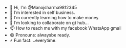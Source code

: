 - 👋 Hi, I’m @Manojsharma9812345
- 👀 I’m interested in self business.
- 🌱 I’m currently learning how to make money.
- 💞️ I’m looking to collaborate on gt hub...
- 📫 How to reach me with my facebook WhatsApp gmail
- 😄 Pronouns: alwaysbe ready.
- ⚡ Fun fact: ..everytime.

<!---
Manojsharma9812345/Manojsharma9812345 is a ✨ special ✨ repository because its `README.md` (this file) appears on your GitHub profile.
You can click the Preview link to take a look at your changes.
--->
